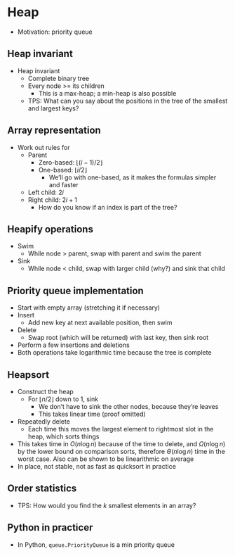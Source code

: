 # Heap
* Motivation: priority queue

## Heap invariant
* Heap invariant
  * Complete binary tree
  * Every node >= its children
    * This is a max-heap; a min-heap is also possible
  * TPS: What can you say about the positions in the tree of the smallest and largest keys?

## Array representation
* Work out rules for
    * Parent
        * Zero-based: $\lfloor{(i-1) / 2}\rfloor$
        * One-based: $\lfloor{i / 2}\rfloor$
            * We’ll go with one-based, as it makes the formulas simpler and faster
    * Left child: $2i$
    * Right child: $2i + 1$
      * How do you know if an index is part of the tree? 

## Heapify operations
* Swim
  * While node > parent, swap with parent and swim the parent
* Sink
  * While node < child, swap with larger child (why?) and sink that child

## Priority queue implementation
* Start with empty array (stretching it if necessary)
* Insert
  * Add new key at next available position, then swim
* Delete
  * Swap root (which will be returned) with last key, then sink root
* Perform a few insertions and deletions
* Both operations take logarithmic time because the tree is complete 

## Heapsort
* Construct the heap
  * For $\lfloor{n/2}\rfloor$ down to 1, sink
    * We don’t have to sink the other nodes, because they’re leaves
    * This takes linear time (proof omitted)
* Repeatedly delete
  * Each time this moves the largest element to rightmost slot in the heap, which sorts things
* This takes time in $O(n \log n)$ because of the time to delete, and $\Omega(n \log n)$ by the lower bound on comparison sorts, therefore $\Theta(n \log n)$ time in the worst case. Also can be shown to be linearithmic on average
* In place, not stable, not as fast as quicksort in practice

## Order statistics
* TPS: How would you find the $k$ smallest elements in an array?

## Python in practicer
* In Python, `queue.PriorityQueue` is a min priority queue
